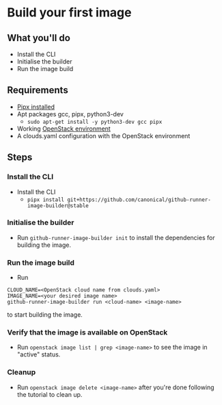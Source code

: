 # Build your first image

## What you'll do

- Install the CLI
- Initialise the builder
- Run the image build

## Requirements

- [Pipx installed](https://pipx.pypa.io/stable/installation/)
- Apt packages gcc, pipx, python3-dev
  - `sudo apt-get install -y python3-dev gcc pipx`
- Working [OpenStack environment](https://microstack.run/docs/single-node)
- A clouds.yaml configuration with the OpenStack environment

## Steps

### Install the CLI

- Install the CLI
  - `pipx install git+https://github.com/canonical/github-runner-image-builder@stable`

### Initialise the builder

- Run `github-runner-image-builder init` to install the dependencies for building the image.

### Run the image build

- Run 
```
CLOUD_NAME=<OpenStack cloud name from clouds.yaml>
IMAGE_NAME=<your desired image name>
github-runner-image-builder run <cloud-name> <image-name>
```
to start building the image.

### Verify that the image is available on OpenStack

- Run `openstack image list | grep <image-name>` to see the image in "active" status.

### Cleanup

- Run `openstack image delete <image-name>` after you're done following the tutorial to clean up.
